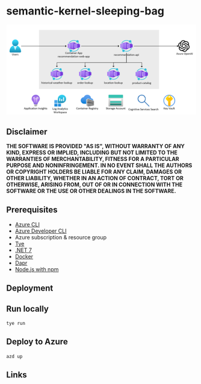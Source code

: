 # semantic-kernel-sleeping-bag

![architecture](./.img/architecture.png)

## Disclaimer

**THE SOFTWARE IS PROVIDED "AS IS", WITHOUT WARRANTY OF ANY KIND, EXPRESS OR IMPLIED, INCLUDING BUT NOT LIMITED TO THE WARRANTIES OF MERCHANTABILITY, FITNESS FOR A PARTICULAR PURPOSE AND NONINFRINGEMENT. IN NO EVENT SHALL THE AUTHORS OR COPYRIGHT HOLDERS BE LIABLE FOR ANY CLAIM, DAMAGES OR OTHER LIABILITY, WHETHER IN AN ACTION OF CONTRACT, TORT OR OTHERWISE, ARISING FROM, OUT OF OR IN CONNECTION WITH THE SOFTWARE OR THE USE OR OTHER DEALINGS IN THE SOFTWARE.**

## Prerequisites

- [Azure CLI](https://docs.microsoft.com/en-us/cli/azure/install-azure-cli)
- [Azure Developer CLI](https://learn.microsoft.com/en-us/azure/developer/azure-developer-cli/overview)
- Azure subscription & resource group
- [Tye](https://github.com/dotnet/tye)
- [.NET 7](https://dotnet.microsoft.com/download/dotnet/7.0)
- [Docker](https://docs.docker.com/get-docker/)
- [Dapr](https://dapr.io/)
- [Node.js with npm](https://nodejs.org/en/)

## Deployment

## Run locally

```shell
tye run
```

## Deploy to Azure

```shell
azd up
```

## Links
